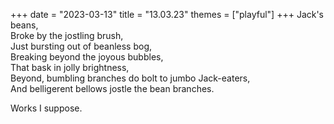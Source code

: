 +++
date = "2023-03-13"
title = "13.03.23"
themes = ["playful"]
+++
Jack's beans,  
Broke by the jostling brush,  
Just bursting out of beanless bog,  
Breaking beyond the joyous bubbles,  
That bask in jolly brightness,  
Beyond, bumbling branches do bolt to jumbo Jack-eaters,  
And belligerent bellows jostle the bean branches.  
  
Works I suppose.
